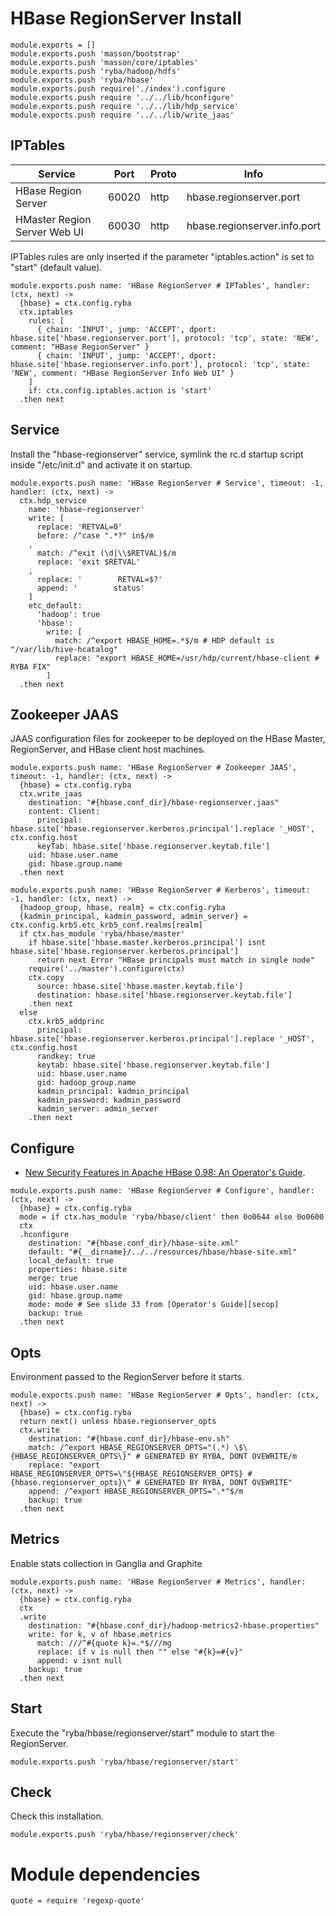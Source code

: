 
# HBase RegionServer Install

    module.exports = []
    module.exports.push 'masson/bootstrap'
    module.exports.push 'masson/core/iptables'
    module.exports.push 'ryba/hadoop/hdfs'
    module.exports.push 'ryba/hbase'
    module.exports.push require('./index').configure
    module.exports.push require '../../lib/hconfigure'
    module.exports.push require '../../lib/hdp_service'
    module.exports.push require '../../lib/write_jaas'

## IPTables

| Service                      | Port  | Proto | Info                         |
|------------------------------|-------|-------|------------------------------|
| HBase Region Server          | 60020 | http  | hbase.regionserver.port      |
| HMaster Region Server Web UI | 60030 | http  | hbase.regionserver.info.port |

IPTables rules are only inserted if the parameter "iptables.action" is set to
"start" (default value).

    module.exports.push name: 'HBase RegionServer # IPTables', handler: (ctx, next) ->
      {hbase} = ctx.config.ryba
      ctx.iptables
        rules: [
          { chain: 'INPUT', jump: 'ACCEPT', dport: hbase.site['hbase.regionserver.port'], protocol: 'tcp', state: 'NEW', comment: "HBase RegionServer" }
          { chain: 'INPUT', jump: 'ACCEPT', dport: hbase.site['hbase.regionserver.info.port'], protocol: 'tcp', state: 'NEW', comment: "HBase RegionServer Info Web UI" }
        ]
        if: ctx.config.iptables.action is 'start'
      .then next

## Service

Install the "hbase-regionserver" service, symlink the rc.d startup script
inside "/etc/init.d" and activate it on startup.

    module.exports.push name: 'HBase RegionServer # Service', timeout: -1, handler: (ctx, next) ->
      ctx.hdp_service
        name: 'hbase-regionserver'
        write: [
          replace: 'RETVAL=0'
          before: /^case ".*?" in$/m
        ,
          match: /^exit (\d|\\$RETVAL)$/m
          replace: 'exit $RETVAL'
        ,
          replace: '        RETVAL=$?'
          append: '        status'
        ]
        etc_default:
          'hadoop': true
          'hbase':
            write: [
              match: /^export HBASE_HOME=.*$/m # HDP default is "/var/lib/hive-hcatalog"
              replace: "export HBASE_HOME=/usr/hdp/current/hbase-client # RYBA FIX"
            ]
      .then next

## Zookeeper JAAS

JAAS configuration files for zookeeper to be deployed on the HBase Master,
RegionServer, and HBase client host machines.

    module.exports.push name: 'HBase RegionServer # Zookeeper JAAS', timeout: -1, handler: (ctx, next) ->
      {hbase} = ctx.config.ryba
      ctx.write_jaas
        destination: "#{hbase.conf_dir}/hbase-regionserver.jaas"
        content: Client:
          principal: hbase.site['hbase.regionserver.kerberos.principal'].replace '_HOST', ctx.config.host
          keyTab: hbase.site['hbase.regionserver.keytab.file']
        uid: hbase.user.name
        gid: hbase.group.name
      .then next

    module.exports.push name: 'HBase RegionServer # Kerberos', timeout: -1, handler: (ctx, next) ->
      {hadoop_group, hbase, realm} = ctx.config.ryba
      {kadmin_principal, kadmin_password, admin_server} = ctx.config.krb5.etc_krb5_conf.realms[realm]
      if ctx.has_module 'ryba/hbase/master'
        if hbase.site['hbase.master.kerberos.principal'] isnt hbase.site['hbase.regionserver.kerberos.principal']
          return next Error "HBase principals must match in single node"
        require('../master').configure(ctx)
        ctx.copy
          source: hbase.site['hbase.master.keytab.file']
          destination: hbase.site['hbase.regionserver.keytab.file']
        .then next
      else
        ctx.krb5_addprinc
          principal: hbase.site['hbase.regionserver.kerberos.principal'].replace '_HOST', ctx.config.host
          randkey: true
          keytab: hbase.site['hbase.regionserver.keytab.file']
          uid: hbase.user.name
          gid: hadoop_group.name
          kadmin_principal: kadmin_principal
          kadmin_password: kadmin_password
          kadmin_server: admin_server
        .then next

## Configure

*   [New Security Features in Apache HBase 0.98: An Operator's Guide][secop].

[secop]: http://fr.slideshare.net/HBaseCon/features-session-2

    module.exports.push name: 'HBase RegionServer # Configure', handler: (ctx, next) ->
      {hbase} = ctx.config.ryba
      mode = if ctx.has_module 'ryba/hbase/client' then 0o0644 else 0o0600
      ctx
      .hconfigure
        destination: "#{hbase.conf_dir}/hbase-site.xml"
        default: "#{__dirname}/../../resources/hbase/hbase-site.xml"
        local_default: true
        properties: hbase.site
        merge: true
        uid: hbase.user.name
        gid: hbase.group.name
        mode: mode # See slide 33 from [Operator's Guide][secop]
        backup: true
      .then next

## Opts

Environment passed to the RegionServer before it starts.

    module.exports.push name: 'HBase RegionServer # Opts', handler: (ctx, next) ->
      {hbase} = ctx.config.ryba
      return next() unless hbase.regionserver_opts
      ctx.write
        destination: "#{hbase.conf_dir}/hbase-env.sh"
        match: /^export HBASE_REGIONSERVER_OPTS="(.*) \$\{HBASE_REGIONSERVER_OPTS\}" # GENERATED BY RYBA, DONT OVEWRITE/m
        replace: "export HBASE_REGIONSERVER_OPTS=\"${HBASE_REGIONSERVER_OPTS} #{hbase.regionserver_opts}\" # GENERATED BY RYBA, DONT OVEWRITE"
        append: /^export HBASE_REGIONSERVER_OPTS=".*"$/m
        backup: true
      .then next

## Metrics

Enable stats collection in Ganglia and Graphite

    module.exports.push name: 'HBase RegionServer # Metrics', handler: (ctx, next) ->
      {hbase} = ctx.config.ryba
      ctx
      .write
        destination: "#{hbase.conf_dir}/hadoop-metrics2-hbase.properties"
        write: for k, v of hbase.metrics
          match: ///^#{quote k}=.*$///mg
          replace: if v is null then "" else "#{k}=#{v}"
          append: v isnt null
        backup: true
      .then next

## Start

Execute the "ryba/hbase/regionserver/start" module to start the RegionServer.

    module.exports.push 'ryba/hbase/regionserver/start'

## Check

Check this installation.

    module.exports.push 'ryba/hbase/regionserver/check'

# Module dependencies

    quote = require 'regexp-quote'